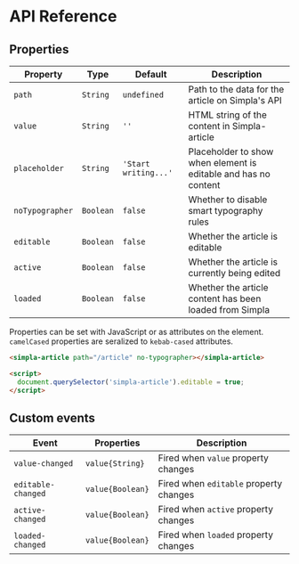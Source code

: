 # API Reference

## Properties

Property        | Type      | Default              | Description                                                     
--------------- | --------- | -------------------- | -----------                                                     
`path`          | `String`  | `undefined`          | Path to the data for the article on Simpla's API                
`value`         | `String`  | `''`                 | HTML string of the content in Simpla-article                    
`placeholder`   | `String`  | `'Start writing...'` | Placeholder to show when element is editable and has no content 
`noTypographer` | `Boolean` | `false`              | Whether to disable smart typography rules                       
`editable`      | `Boolean` | `false`              | Whether the article is editable                                 
`active`        | `Boolean` | `false`              | Whether the article is currently being edited                   
`loaded`        | `Boolean` | `false`              | Whether the article content has been loaded from Simpla

Properties can be set with JavaScript or as attributes on the element. `camelCased` properties are seralized to `kebab-cased` attributes.

```html
<simpla-article path="/article" no-typographer></simpla-article>

<script>
  document.querySelector('simpla-article').editable = true;
</script>
```

## Custom events

Event              | Properties       | Description                                    
------------------ | ---------------- | -----------                                    
`value-changed`    | `value{String}`  | Fired when `value` property changes      
`editable-changed` | `value{Boolean}` | Fired when `editable` property changes 
`active-changed`   | `value{Boolean}` | Fired when `active` property changes
`loaded-changed`   | `value{Boolean}` | Fired when `loaded` property changes      
